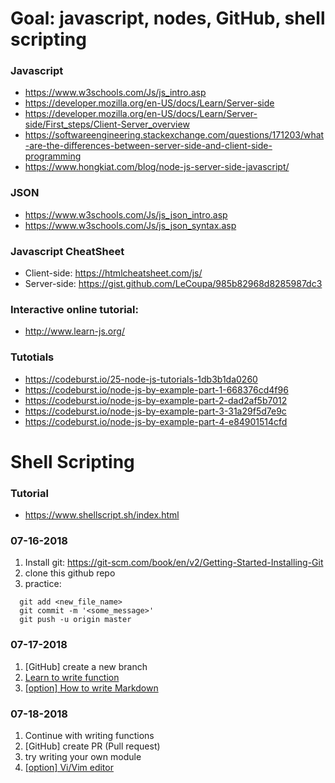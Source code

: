 # Goal: javascript, nodes, GitHub, shell scripting


### Javascript
- https://www.w3schools.com/Js/js_intro.asp
- https://developer.mozilla.org/en-US/docs/Learn/Server-side
- https://developer.mozilla.org/en-US/docs/Learn/Server-side/First_steps/Client-Server_overview
- https://softwareengineering.stackexchange.com/questions/171203/what-are-the-differences-between-server-side-and-client-side-programming
- https://www.hongkiat.com/blog/node-js-server-side-javascript/


### JSON
- https://www.w3schools.com/Js/js_json_intro.asp
- https://www.w3schools.com/Js/js_json_syntax.asp

### Javascript CheatSheet
- Client-side: https://htmlcheatsheet.com/js/
- Server-side: https://gist.github.com/LeCoupa/985b82968d8285987dc3

### Interactive online tutorial: 
- http://www.learn-js.org/


### Tutotials
- https://codeburst.io/25-node-js-tutorials-1db3b1da0260
- https://codeburst.io/node-js-by-example-part-1-668376cd4f96
- https://codeburst.io/node-js-by-example-part-2-dad2af5b7012
- https://codeburst.io/node-js-by-example-part-3-31a29f5d7e9c
- https://codeburst.io/node-js-by-example-part-4-e84901514cfd

# Shell Scripting

### Tutorial
- https://www.shellscript.sh/index.html


### 07-16-2018
1. Install git: https://git-scm.com/book/en/v2/Getting-Started-Installing-Git
2. clone this github repo
3. practice: 
  ```
    git add <new_file_name>
    git commit -m '<some_message>'
    git push -u origin master
   ```
### 07-17-2018
1. [GitHub] create a new branch
2. [Learn to write function](https://developer.mozilla.org/en-US/docs/Web/JavaScript/Guide/Functions)
3. [[option] How to write Markdown](https://github.com/adam-p/markdown-here/wiki/Markdown-Cheatsheet)

### 07-18-2018
1. Continue with writing functions
2. [GitHub] create PR (Pull request) 
3. try writing your own module
4. [[option] Vi/Vim editor](http://www.atmos.albany.edu/daes/atmclasses/atm350/vi_cheat_sheet.pdf)
